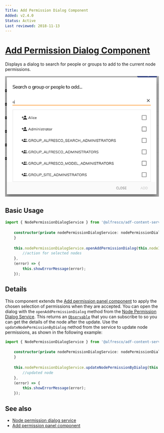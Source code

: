 ```yaml
---
Title: Add Permission Dialog Component
Added: v2.4.0
Status: Active
Last reviewed: 2018-11-13
---
```


# [Add Permission Dialog Component](../../../lib/content-services/src/lib/permission-manager/components/add-permission/add-permission-dialog.component.ts "Defined in add-permission-dialog.component.ts")

Displays a dialog to search for people or groups to add to the current node permissions.

![Add Permission Component](../../docassets/images/add-permission-component.png)

## Basic Usage

```ts
import { NodePermissionDialogService } from '@alfresco/adf-content-services';

    constructor(private nodePermissionDialogService: nodePermissionDialogService) {
    }

    this.nodePermissionDialogService.openAddPermissionDialog(this.nodeId).subscribe((selectedNodes) => {
        //action for selected nodes
    },
    (error) => {
        this.showErrorMessage(error);
    });
```

## Details

This component extends the [Add permission panel component](add-permission-panel.component.md)
to apply the chosen selection of permissions when they are accepted.
You can open the dialog with the `openAddPermissionDialog` method from the
[Node Permission Dialog Service](../services/node-permission-dialog.service.md).
This returns an [`Observable`](http://reactivex.io/documentation/observable.html)
that you can subscribe to so you can get the details of the node after the update.
Use the `updateNodePermissionByDialog` nethod from the service to update node permissions, as shown in
the following example:

```ts
import { NodePermissionDialogService } from '@alfresco/adf-content-services';

    constructor(private nodePermissionDialogService: nodePermissionDialogService) {
    }

    this.nodePermissionDialogService.updateNodePermissionByDialog(this.nodeId).subscribe((node) => {
        //updated node
    },
    (error) => {
        this.showErrorMessage(error);
    });
```

## See also

-   [Node permission dialog service](../services/node-permission-dialog.service.md)
-   [Add permission panel component](add-permission-panel.component.md)
